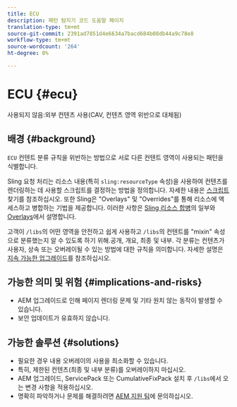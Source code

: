 ```yaml
---
title: ECU
description: 패턴 탐지기 코드 도움말 페이지
translation-type: tm+mt
source-git-commit: 2391ad7851d4e6634a7bacd684b08db44a9c78e8
workflow-type: tm+mt
source-wordcount: '264'
ht-degree: 0%

---
```



# ECU {#ecu}

사용되지 않음:외부 컨텐츠 사용(CAV, 컨텐츠 영역 위반으로 대체됨)

## 배경 {#background}

`ECU` 컨텐트 분류 규칙을 위반하는 방법으로 서로 다른 컨텐트 영역이 사용되는 패턴을 식별합니다.

Sling 요청 처리는 리소스 내용(특히 `sling:resourceType` 속성)을 사용하여 컨텐츠를 렌더링하는 데 사용할 스크립트를 결정하는 방법을 정의합니다. 자세한 내용은 [스크립트](https://experienceleague.adobe.com/docs/experience-manager-65/developing/introduction/the-basics.html#locating-the-script) 찾기를 참조하십시오. 또한 Sling은 &quot;Overlays&quot; 및 &quot;Overrides&quot;를 통해 리소스에 액세스하고 병합하는 기법을 제공합니다. 이러한 사항은 [Sling 리소스 합병](https://experienceleague.adobe.com/docs/experience-manager-65/developing/platform/sling-resource-merger.html)의 일부와 [Overlays](https://experienceleague.adobe.com/docs/experience-manager-65/developing/platform/overlays.html)에서 설명합니다.

고객이 `/libs`의 어떤 영역을 안전하고 쉽게 사용하고 `/libs`의 컨텐트를 &quot;mixin&quot; 속성으로 분류했는지 알 수 있도록 하기 위해.공개, 개요, 최종 및 내부. 각 분류는 컨텐츠가 사용자, 상속 또는 오버레이될 수 있는 방법에 대한 규칙을 의미합니다. 자세한 설명은 [지속 가능한 업그레이드](https://experienceleague.adobe.com/docs/experience-manager-65/deploying/upgrading/sustainable-upgrades.html)를 참조하십시오.

## 가능한 의미 및 위험 {#implications-and-risks}

* AEM 업그레이드로 인해 페이지 렌더링 문제 및 기타 원치 않는 동작이 발생할 수 있습니다.
* 보안 업데이트가 유효하지 않습니다.

## 가능한 솔루션 {#solutions}

* 필요한 경우 내용 오버레이의 사용을 최소화할 수 있습니다.
* 특히, 제한된 컨텐츠(최종 및 내부 분류)를 오버레이하지 마십시오.
* AEM 업그레이드, ServicePack 또는 CumulativeFixPack 설치 후 `/libs`에서 오는 변경 사항을 적용하십시오.
* 명확히 파악하거나 문제를 해결하려면 [AEM 지원 팀](https://helpx.adobe.com/enterprise/using/support-for-experience-cloud.html)에 문의하십시오.
